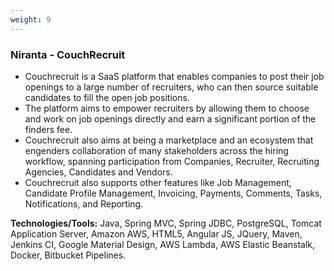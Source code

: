 ```yaml
---
weight: 9
---
```


### Niranta - CouchRecruit

- Couchrecruit is a SaaS platform that enables companies to post their job openings to a large number of recruiters, 
  who can then source suitable candidates to fill the open job positions. 
- The platform aims to empower recruiters by allowing them to choose and work on job openings directly and 
  earn a significant portion of the finders fee.
- Couchrecruit also aims at being a marketplace and an ecosystem that engenders collaboration of many stakeholders across the
  hiring workflow, spanning participation from Companies, Recruiter, Recruiting Agencies, Candidates and Vendors. 
- Couchrecruit also supports other features like Job Management, Candidate Profile Management, Invoicing, Payments, Comments, Tasks, Notifications, and
  Reporting.

**Technologies/Tools:** Java, Spring MVC, Spring JDBC, PostgreSQL, Tomcat Application Server, Amazon AWS, HTML5, Angular JS, JQuery, Maven,
           Jenkins CI, Google Material Design, AWS Lambda, AWS Elastic Beanstalk, Docker, Bitbucket Pipelines. 
      
